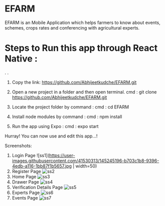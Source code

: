 # EFARM
EFARM is an Mobile Application which helps farmers to know about events, schemes, crops rates and conferencing with agricultural experts.

# Steps to Run this app through React Native :
.
.
1) Copy the link: 
  https://github.com/Abhijeetkudche/EFARM.git
 
2) Open a new project in a folder and then open terminal.
  cmd : git clone https://github.com/Abhijeetkudche/EFARM.git
 
3) Locate the project folder by command :
  cmd : cd EFARM
  
4) Install node modules by command : 
  cmd : npm install
 
5) Run the app using Expo : 
  cmd : expo start
 
Hurray! You can now use and edit this app...!

Screenshots:

1. Login Page
![ss1](https://user-images.githubusercontent.com/41530313/145245196-b703c1b8-9396-4edb-a116-1bb87f1b5657.jpg | width=50)
2. Register Page
![ss2](https://user-images.githubusercontent.com/41530313/145245452-a6d3932d-1844-4eca-a4f3-4baf7fb87480.jpg)
3. Home Page
![ss3](https://user-images.githubusercontent.com/41530313/145246167-896fa9b4-58ad-4ae2-a6f3-484d2f5dece9.jpg)
4. Drawer Page
![ss4](https://user-images.githubusercontent.com/41530313/145246243-60c27384-056d-4fb9-b2a9-fbccd05bdcea.jpg)
5.  Verification Details Page
![ss5](https://user-images.githubusercontent.com/41530313/145246354-395cb06a-14f7-4463-956e-d811e70f4a6f.jpg)
6. Experts Page
![ss6](https://user-images.githubusercontent.com/41530313/145246418-e97d81b9-d371-49df-b186-513d14c75a26.jpg)
7. Events Page
![ss7](https://user-images.githubusercontent.com/41530313/145246470-b3a40bdc-6af5-49ff-b465-5f1e6ae113ea.jpg)

